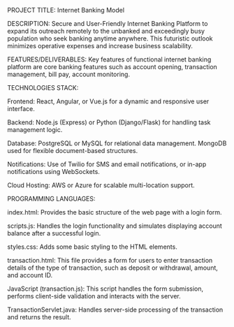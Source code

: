 PROJECT TITLE: Internet Banking Model 

DESCRIPTION: Secure and User-Friendly Internet Banking Platform to expand its outreach remotely to the unbanked and exceedingly busy population who seek banking anytime anywhere. This futuristic outlook minimizes operative expenses and increase business scalability. 

FEATURES/DELIVERABLES: Key features of functional internet banking platform are core banking features such as account opening, transaction management, bill pay, account monitoring.

TECHNOLOGIES STACK: 

Frontend: React, Angular, or Vue.js for a dynamic and responsive user interface. 

Backend: Node.js (Express) or Python (Django/Flask) for handling task management logic. 

Database: PostgreSQL or MySQL for relational data management. MongoDB used for flexible document-based structures. 

Notifications: Use of Twilio for SMS and email notifications, or in-app notifications using WebSockets. 

Cloud Hosting: AWS or Azure for scalable multi-location support. 

PROGRAMMING LANGUAGES: 
  
  index.html: Provides the basic structure of the web page with a login form. 
  
  scripts.js: Handles the login functionality and simulates displaying account balance after a successful login. 
  
  styles.css: Adds some basic styling to the HTML elements. 
  
  transaction.html: This file provides a form for users to enter transaction details of the type of transaction, such as deposit or withdrawal, amount, and account ID. 
  
  JavaScript (transaction.js): This script handles the form submission, performs client-side validation and interacts with the server. 
  
  TransactionServlet.java: Handles server-side processing of the transaction and returns the result.
